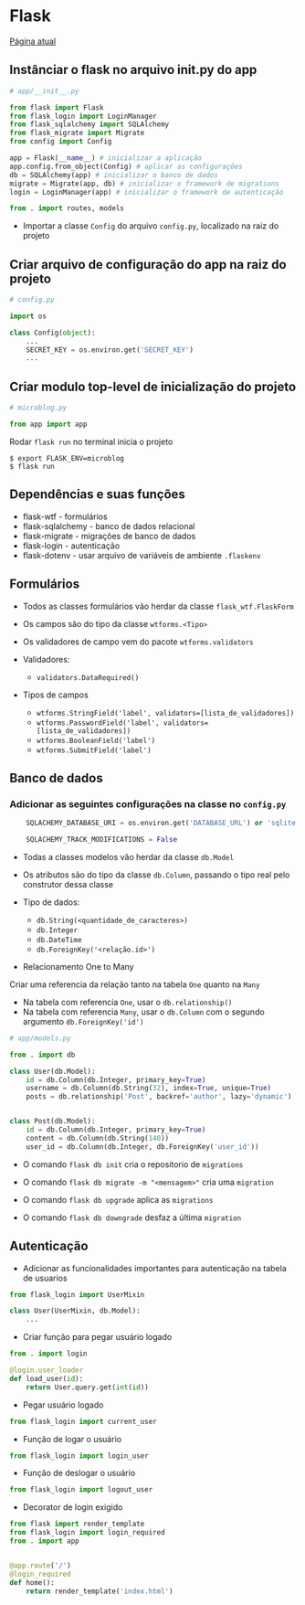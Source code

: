 # Flask

[Página atual](https://blog.miguelgrinberg.com/post/the-flask-mega-tutorial-part-iii-web-forms)

## Instânciar o flask no arquivo __init__.py do app


```python
# app/__init__.py

from flask import Flask
from flask_login import LoginManager
from flask_sqlalchemy import SQLAlchemy
from flask_migrate import Migrate
from config import Config

app = Flask(__name__) # inicializar a aplicação
app.config.from_object(Config) # aplicar as configurações
db = SQLAlchemy(app) # inicializar o banco de dados
migrate = Migrate(app, db) # inicializar o framework de migrations
login = LoginManager(app) # inicializar o framework de autenticação

from . import routes, models
```

* Importar a classe `Config` do arquivo `config.py`, localizado na raiz do projeto

## Criar arquivo de configuração do app na raiz do projeto

```python
# config.py

import os

class Config(object):
    ...
    SECRET_KEY = os.environ.get('SECRET_KEY')
    ...
```

## Criar modulo top-level de inicialização do projeto

```python
# microblog.py

from app import app

```

Rodar `flask run` no terminal inicia o projeto

```shell
$ export FLASK_ENV=microblog
$ flask run
```

## Dependências e suas funções

* flask-wtf - formulários
* flask-sqlalchemy - banco de dados relacional
* flask-migrate - migrações de banco de dados
* flask-login - autenticação
* flask-dotenv - usar arquivo de variáveis de ambiente `.flaskenv`


## Formulários

* Todos as classes formulários vão herdar da classe `flask_wtf.FlaskForm`

* Os campos são do tipo da classe `wtforms.<Tipo>`

* Os validadores de campo vem do pacote `wtforms.validators`

* Validadores:

    * `validators.DataRequired()`

* Tipos de campos

    * `wtforms.StringField('label', validators=[lista_de_validadores])`
    * `wtforms.PasswordField('label', validators=[lista_de_validadores])`
    * `wtforms.BooleanField('label')`
    * `wtforms.SubmitField('label')`

## Banco de dados

### Adicionar as seguintes configurações na classe no `config.py`

```python
    SQLACHEMY_DATABASE_URI = os.environ.get('DATABASE_URL') or 'sqlite:///' + os.path.join(BASEDIR, 'app.db')

    SQLACHEMY_TRACK_MODIFICATIONS = False
```

* Todas a classes modelos vão herdar da classe `db.Model`

* Os atributos são do tipo da classe `db.Column`, passando o tipo real pelo construtor dessa classe

* Tipo de dados:

    * `db.String(<quantidade_de_caracteres>)`
    * `db.Integer`
    * `db.DateTime`
    * `db.ForeignKey('<relação.id>')`

* Relacionamento One to Many

Criar uma referencia da relação tanto na tabela `One` quanto na `Many`

* Na tabela com referencia `One`, usar o `db.relationship()`
* Na tabela com referencia `Many`, usar o `db.Column` com o segundo argumento `db.ForeignKey('id')`

```python
# app/models.py

from . import db

class User(db.Model):
    id = db.Column(db.Integer, primary_key=True)
    username = db.Column(db.String(32), index=True, unique=True)
    posts = db.relationship('Post', backref='author', lazy='dynamic')


class Post(db.Model):
    id = db.Column(db.Integer, primary_key=True)
    content = db.Column(db.String(140))
    user_id = db.Column(db.Integer, db.ForeignKey('user_id'))

```

* O comando `flask db init` cria o repositorio de `migrations`

* O comando `flask db migrate -m "<mensagem>"` cria uma `migration`

* O comando `flask db upgrade` aplica as `migrations`

* O comando `flask db downgrade` desfaz a última `migration`

## Autenticação

* Adicionar as funcionalidades importantes para autenticação na tabela de usuarios

```python
from flask_login import UserMixin

class User(UserMixin, db.Model):
    ...

```

* Criar função para pegar usuário logado

```python
from . import login

@login.user_loader
def load_user(id):
    return User.query.get(int(id))
```

* Pegar usuário logado

```python
from flask_login import current_user
```

* Função de logar o usuário

```python
from flask_login import login_user
```

* Função de deslogar o usuário

```python
from flask_login import logout_user
```

* Decorator de login exigido

```python
from flask import render_template
from flask_login import login_required
from . import app


@app.route('/')
@login_required
def home():
    return render_template('index.html')
```

